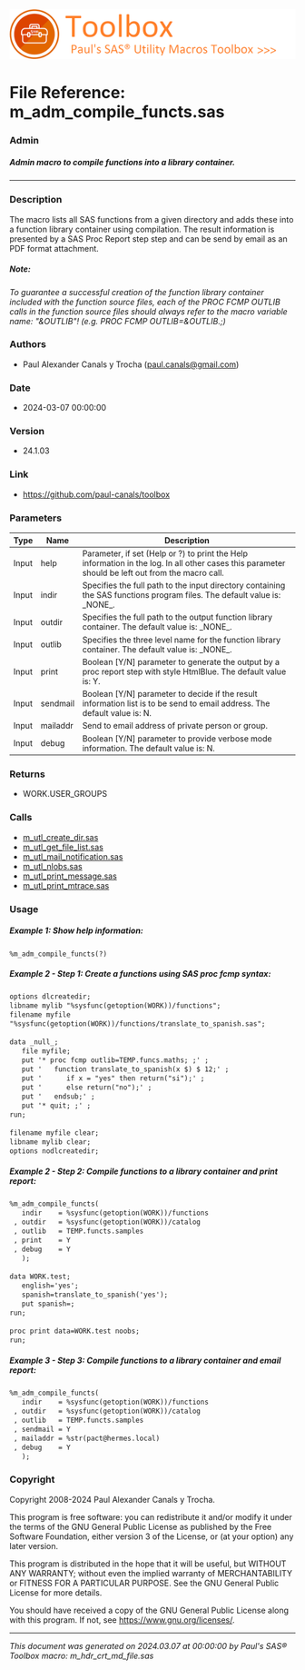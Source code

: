 [![../../misc/images/doc_header.png](../../misc/images/doc_header.png)](#)
# 
# File Reference: m_adm_compile_functs.sas

### Admin

##### Admin macro to compile functions into a library container.

***

### Description
The macro lists all SAS functions from a given directory and adds these into a function library container using compilation. The result information is presented by a SAS Proc Report step step and can be send by email as an PDF format attachment.



##### *Note:*
*To guarantee a successful creation of the function library container included with the function source files, each of the PROC FCMP OUTLIB calls in the function source files should always refer to the macro variable name: "&OUTLIB"! (e.g. PROC FCMP OUTLIB=&OUTLIB.;)*

### Authors
* Paul Alexander Canals y Trocha (paul.canals@gmail.com)

### Date
* 2024-03-07 00:00:00

### Version
* 24.1.03

### Link
* https://github.com/paul-canals/toolbox

### Parameters
| Type | Name | Description |
| ---- | ---- | ----------- |
| Input | help | Parameter, if set (Help or ?) to print the Help information in the log. In all other cases this parameter should be left out from the macro call. |
| Input | indir | Specifies the full path to the input directory containing the SAS functions program files. The default value is: \_NONE\_. |
| Input | outdir | Specifies the full path to the output function library container. The default value is: \_NONE\_. |
| Input | outlib | Specifies the three level name for the function library container. The default value is: \_NONE\_. |
| Input | print | Boolean [Y/N] parameter to generate the output by a proc report step with style HtmlBlue. The default value is: Y. |
| Input | sendmail | Boolean [Y/N] parameter to decide if the result information list is to be send to email address. The default value is: N. |
| Input | mailaddr | Send to email address of private person or group. |
| Input | debug | Boolean [Y/N] parameter to provide verbose mode information. The default value is: N. |

### Returns
* WORK.USER_GROUPS

### Calls
* [m_utl_create_dir.sas](m_utl_create_dir.md)
* [m_utl_get_file_list.sas](m_utl_get_file_list.md)
* [m_utl_mail_notification.sas](m_utl_mail_notification.md)
* [m_utl_nlobs.sas](m_utl_nlobs.md)
* [m_utl_print_message.sas](m_utl_print_message.md)
* [m_utl_print_mtrace.sas](m_utl_print_mtrace.md)

### Usage

##### Example 1: Show help information:
```sas
%m_adm_compile_functs(?)
```

##### Example 2 - Step 1: Create a functions using SAS proc fcmp syntax:
```sas
options dlcreatedir;
libname mylib "%sysfunc(getoption(WORK))/functions";
filename myfile "%sysfunc(getoption(WORK))/functions/translate_to_spanish.sas";

data _null_;
   file myfile;
   put '* proc fcmp outlib=TEMP.funcs.maths; ;' ;
   put '   function translate_to_spanish(x $) $ 12;' ;
   put '      if x = "yes" then return("si");' ;
   put '      else return("no");' ;
   put '   endsub;' ;
   put '* quit; ;' ;
run;

filename myfile clear;
libname mylib clear;
options nodlcreatedir;
```

##### Example 2 - Step 2: Compile functions to a library container and print report:
```sas
%m_adm_compile_functs(
   indir    = %sysfunc(getoption(WORK))/functions
 , outdir   = %sysfunc(getoption(WORK))/catalog
 , outlib   = TEMP.functs.samples
 , print    = Y
 , debug    = Y
   );

data WORK.test;
   english='yes';
   spanish=translate_to_spanish('yes');
   put spanish=;
run;

proc print data=WORK.test noobs;
run;
```

##### Example 3 - Step 3: Compile functions to a library container and email report:
```sas
%m_adm_compile_functs(
   indir    = %sysfunc(getoption(WORK))/functions
 , outdir   = %sysfunc(getoption(WORK))/catalog
 , outlib   = TEMP.functs.samples
 , sendmail = Y
 , mailaddr = %str(pact@hermes.local)
 , debug    = Y
   );
```

### Copyright
Copyright 2008-2024 Paul Alexander Canals y Trocha. 
 
This program is free software: you can redistribute it and/or modify 
it under the terms of the GNU General Public License as published by 
the Free Software Foundation, either version 3 of the License, or 
(at your option) any later version. 
 
This program is distributed in the hope that it will be useful, 
but WITHOUT ANY WARRANTY; without even the implied warranty of 
MERCHANTABILITY or FITNESS FOR A PARTICULAR PURPOSE. See the 
GNU General Public License for more details. 
 
You should have received a copy of the GNU General Public License 
along with this program. If not, see <https://www.gnu.org/licenses/>. 


***
*This document was generated on 2024.03.07 at 00:00:00 by Paul's SAS&reg; Toolbox macro: m_hdr_crt_md_file.sas*
